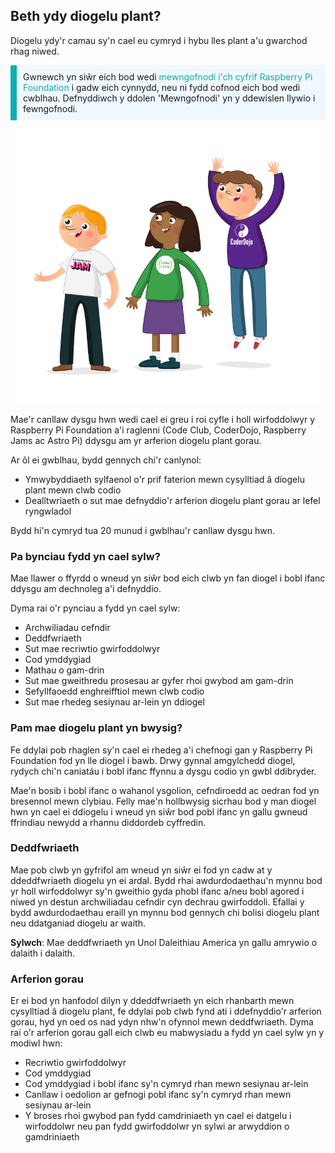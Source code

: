 ## Beth ydy diogelu plant?

Diogelu ydy'r camau sy'n cael eu cymryd i hybu lles plant a'u gwarchod rhag niwed.

<p style="border-left: solid; border-width:10px; border-color: #0faeb0; background-color: aliceblue; padding: 10px;">
Gwnewch yn siŵr eich bod wedi <span style="color: #0faeb0">mewngofnodi i'ch cyfrif Raspberry Pi Foundation</span> i gadw eich cynnydd, neu ni fydd cofnod eich bod wedi cwblhau. Defnyddiwch y ddolen 'Mewngofnodi' yn y ddewislen llywio i fewngofnodi.
</p>

![Tri o bobl ifanc yn sefyll.](images/3-RPF-Kids.png)

Mae'r canllaw dysgu hwn wedi cael ei greu i roi cyfle i holl wirfoddolwyr y Raspberry Pi Foundation a'i raglenni (Code Club, CoderDojo, Raspberry Jams ac Astro Pi) ddysgu am yr arferion diogelu plant gorau.

Ar ôl ei gwblhau, bydd gennych chi'r canlynol:

* Ymwybyddiaeth sylfaenol o'r prif faterion mewn cysylltiad â diogelu plant mewn clwb codio
* Dealltwriaeth o sut mae defnyddio'r arferion diogelu plant gorau ar lefel ryngwladol

Bydd hi'n cymryd tua 20 munud i gwblhau'r canllaw dysgu hwn.

### Pa bynciau fydd yn cael sylw?

Mae llawer o ffyrdd o wneud yn siŵr bod eich clwb yn fan diogel i bobl ifanc ddysgu am dechnoleg a'i defnyddio.

Dyma rai o'r pynciau a fydd yn cael sylw:

* Archwiliadau cefndir
* Deddfwriaeth
* Sut mae recriwtio gwirfoddolwyr
* Cod ymddygiad
* Mathau o gam-drin
* Sut mae gweithredu prosesau ar gyfer rhoi gwybod am gam-drin
* Sefyllfaoedd enghreifftiol mewn clwb codio
* Sut mae rhedeg sesiynau ar-lein yn ddiogel

### Pam mae diogelu plant yn bwysig?

Fe ddylai pob rhaglen sy'n cael ei rhedeg a'i chefnogi gan y Raspberry Pi Foundation fod yn lle diogel i bawb. Drwy gynnal amgylchedd diogel, rydych chi'n caniatáu i bobl ifanc ffynnu a dysgu codio yn gwbl ddibryder.

Mae'n bosib i bobl ifanc o wahanol ysgolion, cefndiroedd ac oedran fod yn bresennol mewn clybiau. Felly mae'n hollbwysig sicrhau bod y man diogel hwn yn cael ei ddiogelu i wneud yn siŵr bod pobl ifanc yn gallu gwneud ffrindiau newydd a rhannu diddordeb cyffredin.

### Deddfwriaeth

Mae pob clwb yn gyfrifol am wneud yn siŵr ei fod yn cadw at y ddeddfwriaeth diogelu yn ei ardal. Bydd rhai awdurdodaethau'n mynnu bod yr holl wirfoddolwyr sy'n gweithio gyda phobl ifanc a/neu bobl agored i niwed yn destun archwiliadau cefndir cyn dechrau gwirfoddoli. Efallai y bydd awdurdodaethau eraill yn mynnu bod gennych chi bolisi diogelu plant neu ddatganiad diogelu ar waith.

**Sylwch**: Mae deddfwriaeth yn Unol Daleithiau America yn gallu amrywio o dalaith i dalaith.

### Arferion gorau

Er ei bod yn hanfodol dilyn y ddeddfwriaeth yn eich rhanbarth mewn cysylltiad â diogelu plant, fe ddylai pob clwb fynd ati i ddefnyddio'r arferion gorau, hyd yn oed os nad ydyn nhw'n ofynnol mewn deddfwriaeth. Dyma rai o'r arferion gorau gall eich clwb eu mabwysiadu a fydd yn cael sylw yn y modiwl hwn:

* Recriwtio gwirfoddolwyr
* Cod ymddygiad
* Cod ymddygiad i bobl ifanc sy'n cymryd rhan mewn sesiynau ar-lein
* Canllaw i oedolion ar gefnogi pobl ifanc sy'n cymryd rhan mewn sesiynau ar-lein
* Y broses rhoi gwybod pan fydd camdriniaeth yn cael ei datgelu i wirfoddolwr neu pan fydd gwirfoddolwr yn sylwi ar arwyddion o gamdriniaeth
